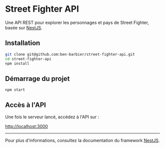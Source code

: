# Street Fighter API

Une API REST pour explorer les personnages et pays de Street Fighter, basée sur [NestJS](https://nestjs.com/).

## Installation

```bash
git clone git@github.com:ben-barbier/street-fighter-api.git
cd street-fighter-api
npm install
```

## Démarrage du projet

```bash
npm start
```

## Accès à l'API

Une fois le serveur lancé, accédez à l'API sur :

[http://localhost:3000](http://localhost:3000)

---

Pour plus d'informations, consultez la documentation du framework [NestJS](https://docs.nestjs.com/).
